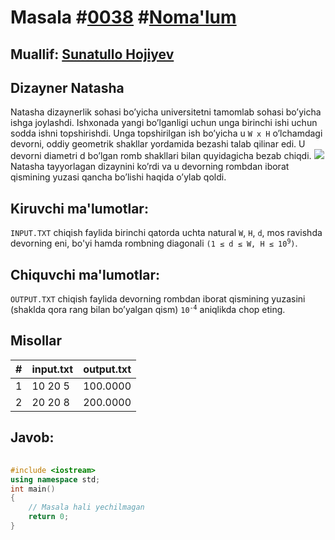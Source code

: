 <h1>Masala #<a href="https://robocontest.uz/tasks/0038">0038</a> #<a href="https://robocontest.uz/tasks?category=1">Noma'lum</a></h1>
<h2> Muallif: <a href="https://robocontest.uz/profile/sunnat">Sunatullo Hojiyev</a></h2>
<h2>Dizayner Natasha</h2>
<p>Natasha dizaynerlik sohasi bo’yicha universitetni tamomlab sohasi bo’yicha ishga joylashdi. Ishxonada yangi bo’lganligi uchun unga birinchi ishi uchun sodda ishni topshirishdi. Unga topshirilgan ish bo’yicha u <code>W x H</code> o’lchamdagi devorni, oddiy geometrik shakllar yordamida bezashi talab qilinar edi. U devorni diametri d bo’lgan romb shakllari bilan quyidagicha bezab chiqdi.
<img src="https://robocontest.uz/storage/images/dizayner_natawa.jpg">
Natasha tayyorlagan dizaynini ko’rdi va u devorning rombdan iborat qismining yuzasi qancha bo’lishi haqida o’ylab qoldi.</p>
<h2>Kiruvchi ma'lumotlar:</h2>
<p><code>INPUT.TXT</code> chiqish faylida birinchi qatorda uchta natural <code>W</code>, <code>H</code>, <code>d</code>, mos ravishda devorning eni, bo'yi hamda rombning diagonali <code>(1 ≤ d ≤ W, H ≤ 10<sup>9</sup>)</code>.</p>
<h2>Chiquvchi ma'lumotlar:</h2>
<p><code>OUTPUT.TXT</code> chiqish faylida devorning rombdan iborat qismining yuzasini (shaklda qora rang bilan bo’yalgan qism) <code>10<sup>-4</sup></code> aniqlikda chop eting.</p>
<h2>Misollar</h2>
<table>
    <thead>
        <tr>
            <th>#</th>
            <th>input.txt</th>
            <th>output.txt</th>
        </tr>
    </thead>
    <tbody>
        <tr>
            <td>1</td>
            <td>10 20 5</td>
            <td>100.0000</td>
        </tr>
        <tr>
            <td>2</td>
            <td>20 20 8</td>
            <td>200.0000</td>
        </tr>
    </tbody>
</table>
<h2>Javob:</h2>

######
```cpp
#include <iostream>
using namespace std;
int main()
{
    // Masala hali yechilmagan
    return 0;
}
```
